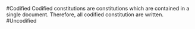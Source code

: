 #Codified
Codified constitutions are constitutions which are contained in a single document. Therefore, all codified constitution are written.
#Uncodified
